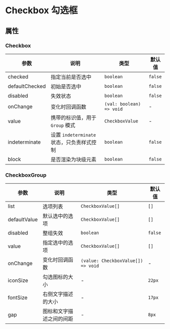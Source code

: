 # Checkbox 勾选框

<code src="./demos/index.tsx"></code>

## 属性
### Checkbox

| 参数           | 说明                                         | 类型                 | 默认值  |
|----------------|---------------------------------------------|----------------------|---------|
| checked        | 指定当前是否选中                             | `boolean`             | `false` |
| defaultChecked | 初始是否选中                                 | `boolean`             | `false` |
| disabled       | 失效状态                                     | `boolean`             | `false` |
| onChange       | 变化时回调函数                               | `(val: boolean) => void`| -       |
| value          | 携带的标识值，用于 `Group` 模式              | `CheckboxValue`          | -       |
| indeterminate  | 设置 `indeterminate` 状态，只负责样式控制    | `boolean`                | `false` |
| block          | 是否渲染为块级元素                           | `boolean`                | `false` |

### CheckboxGroup

| 参数         | 说明           | 类型                               | 默认值  |
| ------------ | -------------- | ---------------------------------- | ------- |
| list         | 选项列表        | `CheckboxValue[]`                  | `[]`    |
| defaultValue | 默认选中的选项 | `CheckboxValue[]`                  | `[]`    |
| disabled     | 整组失效       | `boolean`                          | `false` |
| value        | 指定选中的选项 | `CheckboxValue[]`                  | `[]`    |
| onChange     | 变化时回调函数 | `(value: CheckboxValue[]) => void` | -       |
| iconSize | 勾选图标的大小      | -                                  | `22px` |
| fontSize | 右侧文字描述的大小   | -                                 | `17px` |
| gap       | 图标和文字描述之间的间距 | -                             | `8px`  |


